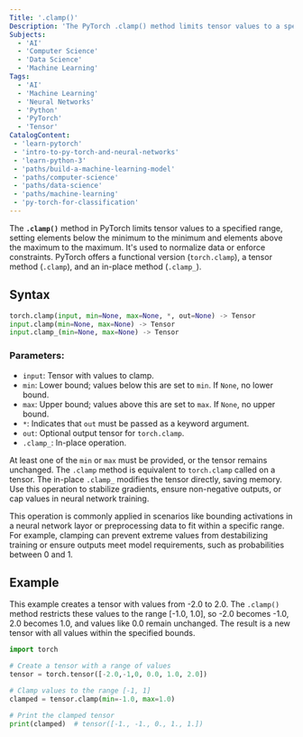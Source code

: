 ```yaml
---
Title: '.clamp()'
Description: 'The PyTorch .clamp() method limits tensor values to a specified range, setting elements below the minimum to the minimum and elements above the maximum to the maximum'
Subjects: 
  - 'AI'
  - 'Computer Science'
  - 'Data Science'
  - 'Machine Learning'
Tags:
  - 'AI'
  - 'Machine Learning'
  - 'Neural Networks'
  - 'Python'
  - 'PyTorch'
  - 'Tensor'
CatalogContent:
 - 'learn-pytorch'
 - 'intro-to-py-torch-and-neural-networks'
 - 'learn-python-3'
 - 'paths/build-a-machine-learning-model'
 - 'paths/computer-science'
 - 'paths/data-science'
 - 'paths/machine-learning'
 - 'py-torch-for-classification'
---
```


The **`.clamp()`** method in PyTorch limits tensor values to a specified range, setting elements below the minimum to the minimum and elements above the maximum to the maximum. It's used to normalize data or enforce constraints. PyTorch offers a functional version (`torch.clamp`), a tensor method (`.clamp`), and an in-place method (`.clamp_`).

## Syntax

```py
torch.clamp(input, min=None, max=None, *, out=None) -> Tensor
input.clamp(min=None, max=None) -> Tensor
input.clamp_(min=None, max=None) -> Tensor
```
### Parameters:

- `input`: Tensor with values to clamp.
- `min`: Lower bound; values below this are set to `min`. If `None`, no lower bound.
- `max`: Upper bound; values above this are set to `max`. If `None`, no upper bound.
- `*`: Indicates that `out` must be passed as a keyword argument.
- `out`: Optional output tensor for `torch.clamp`.
- `.clamp_`: In-place operation.

At least one of the `min` or `max` must be provided, or the tensor remains unchanged. The `.clamp` method is equivalent to `torch.clamp` called on a tensor.  The in-place `.clamp_` modifies the tensor directly, saving memory.  Use this operation to stabilize gradients, ensure non-negative outputs, or cap values in neural network training.

This operation is commonly applied in scenarios like bounding activations in a neural network layor or preprocessing data to fit within a specific range.  For example, clamping can prevent extreme values from destabilizing training or ensure outputs meet model requirements, such as probabilities between 0 and 1.

## Example

This example creates a tensor with values from -2.0 to 2.0. The `.clamp()` method restricts these values to the range [-1.0, 1.0], so -2.0 becomes -1.0, 2.0 becomes 1.0, and values like 0.0 remain unchanged.  The result is a new tensor with all values within the specified bounds.

```py
import torch

# Create a tensor with a range of values
tensor = torch.tensor([-2.0,-1,0, 0.0, 1.0, 2.0])

# Clamp values to the range [-1, 1]
clamped = tensor.clamp(min=-1.0, max=1.0)

# Print the clamped tensor
print(clamped)  # tensor([-1., -1., 0., 1., 1.])